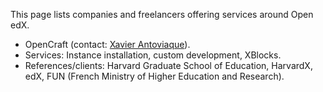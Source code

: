 This page lists companies and freelancers offering services around Open edX.

* OpenCraft (contact: [Xavier Antoviaque](mailto:xavier@opencraft.com)).
 * Services: Instance installation, custom development, XBlocks.
 * References/clients: Harvard Graduate School of Education, HarvardX, edX, FUN (French Ministry of Higher Education and Research).